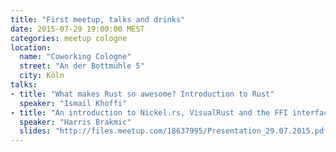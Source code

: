 ```yaml
---
title: "First meetup, talks and drinks"
date: 2015-07-29 19:00:00 MEST
categories: meetup cologne
location:
  name: "Coworking Cologne"
  street: "An der Bottmühle 5"
  city: Köln
talks:
- title: "What makes Rust so awesome? Introduction to Rust"
  speaker: "Ismail Khoffi"
- title: "An introduction to Nickel.rs, VisualRust and the FFI interface"
  speaker: "Harris Brakmic"
  slides: "http://files.meetup.com/18637995/Presentation_29.07.2015.pdf"
---
```

